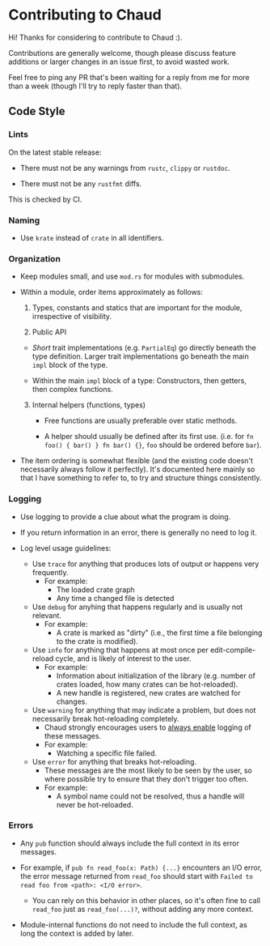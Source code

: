 # Contributing to Chaud

Hi! Thanks for considering to contribute to Chaud :).

Contributions are generally welcome, though please discuss feature additions or
larger changes in an issue first, to avoid wasted work.

Feel free to ping any PR that's been waiting for a reply from me for more than a
week (though I'll try to reply faster than that).

## Code Style

### Lints

On the latest stable release:

- There must not be any warnings from `rustc`, `clippy` or `rustdoc`.

- There must not be any `rustfmt` diffs.

This is checked by CI.

### Naming

- Use `krate` instead of `crate` in all identifiers.

### Organization

- Keep modules small, and use `mod.rs` for modules with submodules.

- Within a module, order items approximately as follows:

  1. Types, constants and statics that are important for the module,
     irrespective of visibility.

  2. Public API

  - _Short_ trait implementations (e.g. `PartialEq`) go directly beneath the
    type definition. Larger trait implementations go beneath the main `impl`
    block of the type.

  - Within the main `impl` block of a type: Constructors, then getters, then
    complex functions.

  3. Internal helpers (functions, types)

     - Free functions are usually preferable over static methods.

     - A helper should usually be defined after its first use. (i.e. for
       `fn foo() { bar() } fn bar() {}`, `foo` should be ordered before `bar`).

- The item ordering is somewhat flexible (and the existing code doesn't
  necessarily always follow it perfectly). It's documented here mainly so that I
  have something to refer to, to try and structure things consistently.

### Logging

- Use logging to provide a clue about what the program is doing.

- If you return information in an error, there is generally no need to log it.

- Log level usage guidelines:

  - Use `trace` for anything that produces lots of output or happens very
    frequently.
    - For example:
      - The loaded crate graph
      - Any time a changed file is detected
  - Use `debug` for anyhing that happens regularly and is usually not relevant.
    - For example:
      - A crate is marked as "dirty" (i.e., the first time a file belonging to
        the crate is modified).
  - Use `info` for anything that happens at most once per edit-compile-reload
    cycle, and is likely of interest to the user.
    - For example:
      - Information about initialization of the library (e.g. number of crates
        loaded, how many crates can be hot-reloaded).
      - A new handle is registered, new crates are watched for changes.
  - Use `warning` for anything that may indicate a problem, but does not
    necessarily break hot-reloading completely.
    - Chaud strongly encourages users to [always enable](README.md#logging)
      logging of these messages.
    - For example:
      - Watching a specific file failed.
  - Use `error` for anything that breaks hot-reloading.
    - These messages are the most likely to be seen by the user, so where
      possible try to ensure that they don't trigger too often.
    - For example:
      - A symbol name could not be resolved, thus a handle will never be
        hot-reloaded.

### Errors

- Any `pub` function should always include the full context in its error
  messages.

- For example, if `pub fn read_foo(x: Path) {...}` encounters an I/O error, the
  error message returned from `read_foo` should start with
  `Failed to read foo from <path>: <I/O error>`.

  - You can rely on this behavior in other places, so it's often fine to call
    `read_foo` just as `read_foo(...)?`, without adding any more context.

- Module-internal functions do not need to include the full context, as long the
  context is added by later.
